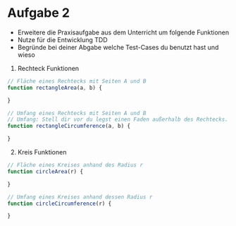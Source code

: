 # Aufgabe 2

- Erweitere die Praxisaufgabe aus dem Unterricht um folgende Funktionen
- Nutze für die Entwicklung TDD
- Begründe bei deiner Abgabe welche Test-Cases du benutzt hast und wieso

1. Rechteck Funktionen
```javascript
// Fläche eines Rechtecks mit Seiten A und B
function rectangleArea(a, b) {

}

// Umfang eines Rechtecks mit Seiten A und B
// Umfang: Stell dir vor du legst einen Faden außerhalb des Rechtecks. Wie lang ist der Faden?
function rectangleCircumference(a, b) {

}

```

2. Kreis Funktionen
```javascript
// Fläche eines Kreises anhand des Radius r
function circleArea(r) {

}

// Umfang eines Kreises anhand dessen Radius r
function circleCircumference(r) {

}
```
